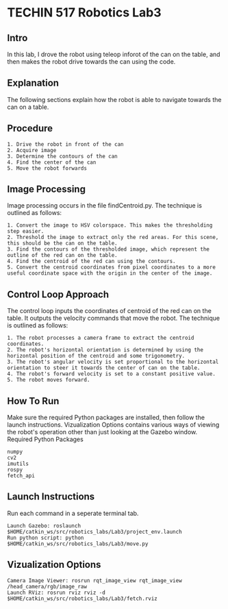 # TECHIN 517 Robotics Lab3


## Intro

In this lab, I drove the robot using teleop inforot of the can on the table, and then makes the robot drive towards the can using the code.

## Explanation

The following sections explain how the robot is able to navigate towards the can on a table.

## Procedure

    1. Drive the robot in front of the can
    2. Acquire image
    3. Determine the contours of the can
    4. Find the center of the can
    5. Move the robot forwards

## Image Processing

Image processing occurs in the file findCentroid.py. The technique is outlined as follows:

    1. Convert the image to HSV colorspace. This makes the thresholding step easier.
    2. Threshold the image to extract only the red areas. For this scene, this should be the can on the table.
    3. Find the contours of the thresholded image, which represent the outline of the red can on the table.
    4. Find the centroid of the red can using the contours.
    5. Convert the centroid coordinates from pixel coordinates to a more useful coordinate space with the origin in the center of the image. 


## Control Loop Approach

The control loop inputs the coordinates of centroid of the red can on the table. It outputs the velocity commands that move the robot. The technique is outlined as follows:

    1. The robot processes a camera frame to extract the centroid coordinates.
    2. The robot's horizontal orientation is determined by using the horizontal position of the centroid and some trigonometry.
    3. The robot's angular velocity is set proportional to the horizontal orientation to steer it towards the center of can on the table.
    4. The robot's forward velocity is set to a constant positive value.
    5. The robot moves forward.

## How To Run

Make sure the required Python packages are installed, then follow the launch instructions. Vizualization Options contains various ways of viewing the robot's operation other than just looking at the Gazebo window.
Required Python Packages

    numpy
    cv2
    imutils
    rospy
    fetch_api

## Launch Instructions

Run each command in a seperate terminal tab.

    Launch Gazebo: roslaunch $HOME/catkin_ws/src/robotics_labs/Lab3/project_env.launch
    Run python script: python $HOME/catkin_ws/src/robotics_labs/Lab3/move.py

## Vizualization Options

    Camera Image Viewer: rosrun rqt_image_view rqt_image_view /head_camera/rgb/image_raw
    Launch RViz: rosrun rviz rviz -d $HOME/catkin_ws/src/robotics_labs/Lab3/fetch.rviz



